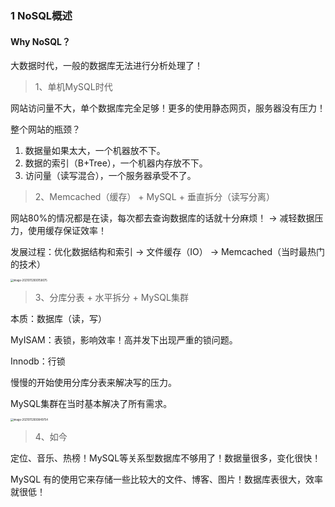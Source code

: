 ### 1 NoSQL概述

#### Why NoSQL？

大数据时代，一般的数据库无法进行分析处理了！

> 1、单机MySQL时代

网站访问量不大，单个数据库完全足够！更多的使用静态网页，服务器没有压力！

整个网站的瓶颈？

1. 数据量如果太大，一个机器放不下。
2. 数据的索引（B+Tree），一个机器内存放不下。
3. 访问量（读写混合），一个服务器承受不了。

> 2、Memcached（缓存） + MySQL + 垂直拆分（读写分离）

网站80%的情况都是在读，每次都去查询数据库的话就十分麻烦！ -> 减轻数据压力，使用缓存保证效率！

发展过程：优化数据结构和索引 -> 文件缓存（IO） -> Memcached（当时最热门的技术）

<img src="/Users/sugar/Library/Application Support/typora-user-images/image-20210112000158075.png" alt="image-20210112000158075" style="zoom:30%;" />

> 3、分库分表 + 水平拆分 + MySQL集群

本质：数据库（读，写）

MyISAM：表锁，影响效率！高并发下出现严重的锁问题。

Innodb：行锁

慢慢的开始使用分库分表来解决写的压力。

MySQL集群在当时基本解决了所有需求。

<img src="/Users/sugar/Library/Application Support/typora-user-images/image-20210112000849754.png" alt="image-20210112000849754" style="zoom:30%;" />

> 4、如今

定位、音乐、热榜！MySQL等关系型数据库不够用了！数据量很多，变化很快！

MySQL 有的使用它来存储一些比较大的文件、博客、图片！数据库表很大，效率就很低！